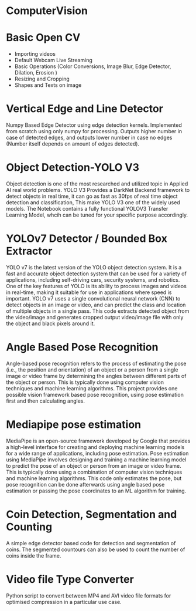 # ComputerVision
 
# Basic Open CV
- Importing videos
- Default Webcam Live Streaming
- Basic Operations (Color Conversions, Image Blur, Edge Detector, Dilation, Erosion )
- Resizing and Cropping
- Shapes and Texts on image

# Vertical Edge and Line Detector
Numpy Based Edge Detector using edge detection kernels. Implemented from scratch using only numpy for processing. Outputs higher number in case of detected edges, and outputs lower number in case no edges (Number itself depends on amount of edges detected). 
 
# Object Detection-YOLO V3
Object detection is one of the most researched and utilized topic in Applied AI real world problems. 
YOLO V3 Provides a DarkNet Backend framework to detect objects in real time, it can go as fast as 30fps of real time object detection and classification, This make YOLO V3 one of the widely used models. 
The Notebook contains a fully functional YOLOV3 Transfer Learning Model, whcih can be tuned for your specific purpose accordingly. 

# YOLOv7 Detector / Bounded Box Extractor
YOLO v7 is the latest version of the YOLO object detection system. It is a fast and accurate object detection system that can be used for a variety of applications, including self-driving cars, security systems, and robotics.
One of the key features of YOLO is its ability to process images and videos in real-time, making it suitable for use in applications where speed is important. YOLO v7 uses a single convolutional neural network (CNN) to detect objects in an image or video, and can predict the class and location of multiple objects in a single pass.
This code extracts detected object from the video/image and generates cropped output video/image file with only the object and black pixels around it. 

# Angle Based Pose Recognition
Angle-based pose recognition refers to the process of estimating the pose (i.e., the position and orientation) of an object or a person from a single image or video frame by determining the angles between different parts of the object or person. This is typically done using computer vision techniques and machine learning algorithms.
This project provides one possible vision framework based pose recognition, using pose estimation first and then calculating angles. 

# Mediapipe pose estimation
MediaPipe is an open-source framework developed by Google that provides a high-level interface for creating and deploying machine learning models for a wide range of applications, including pose estimation.
Pose estimation using MediaPipe involves designing and training a machine learning model to predict the pose of an object or person from an image or video frame. This is typically done using a combination of computer vision techniques and machine learning algorithms.
This code only estimates the pose, but pose recognition can be done afterwards using angle based pose estimation or passing the pose coordinates to an ML algorithm for training. 

# Coin Detection, Segmentation and Counting
A simple edge detector based code for detection and segmentation of coins. The segmented countours can also be used to count the number of coins inside the frame. 

# Video file Type Converter 
Python script to convert between MP4 and AVI video file formats for optimised compression in a particular use case. 
